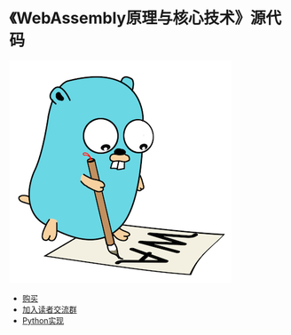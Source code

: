 # 《WebAssembly原理与核心技术》源代码

![logo](logo400.jpg)


* [购买](https://search.jd.com/Search?keyword=webassembly%E5%8E%9F%E7%90%86%E4%B8%8E%E6%A0%B8%E5%BF%83%E6%8A%80%E6%9C%AF&enc=utf-8)
* [加入读者交流群](https://github.com/zxh0/wasmgo-book/wiki/wxgroup.jpeg)
* [Python实现](https://github.com/Relph1119/wasm-python-book)

